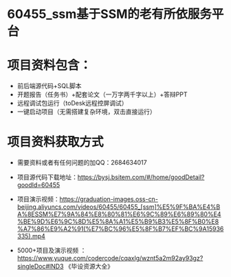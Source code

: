 #   60455_ssm基于SSM的老有所依服务平台

#   项目资料包含：
*    前后端源代码+SQL脚本
*    开题报告（任务书）+配套论文（一万字两千字以上）+答辩PPT
*   远程调试包运行（toDesk远程控屏调试）
*   一键启动项目（无需搭建复杂环境，双击直接运行）


#   项目资料获取方式
*   需要资料或者有任何问题的加QQ：2684634017

*   项目源代码下载地址：https://bysj.bsitem.com/#/home/goodDetail?goodId=60455
*   项目演示视频：https://graduation-images.oss-cn-beijing.aliyuncs.com/videos/60455/60455_[ssm]%E5%9F%BA%E4%BA%8ESSM%E7%9A%84%E8%80%81%E6%9C%89%E6%89%80%E4%BE%9D%E6%9C%8D%E5%8A%A1%E5%B9%B3%E5%8F%B0%E8%A7%86%E9%A2%91(%E7%BC%96%E5%8F%B7%EF%BC%9A15936335).mp4

*  5000+项目及演示视频 ：https://www.yuque.com/codercode/cqaxlg/wznt5a2m92ay93gz?singleDoc#lND3 《毕设资源大全》
